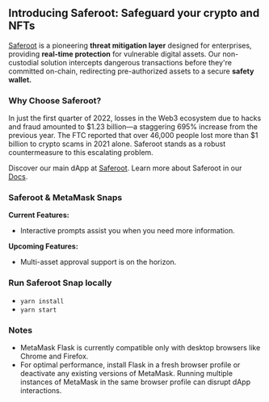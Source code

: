 
## Introducing Saferoot: Safeguard your crypto and NFTs

[Saferoot](https://www.saferoot.io/) is a pioneering **threat mitigation layer** designed for enterprises, providing **real-time protection** for vulnerable digital assets. Our non-custodial solution intercepts dangerous transactions before they're committed on-chain, redirecting pre-authorized assets to a secure **safety wallet.**

### Why Choose Saferoot?

In just the first quarter of 2022, losses in the Web3 ecosystem due to hacks and fraud amounted to $1.23 billion—a staggering 695% increase from the previous year. The FTC reported that over 46,000 people lost more than $1 billion to crypto scams in 2021 alone. Saferoot stands as a robust countermeasure to this escalating problem.

Discover our main dApp at [Saferoot](https://app.saferoot.io).
Learn more about Saferoot in our [Docs](https://docs.saferoot.io/overview/what-is-saferoot).

### Saferoot & MetaMask Snaps

**Current Features:**
+ Interactive prompts assist you when you need more information.

**Upcoming Features:**
+ Multi-asset approval support is on the horizon.

### Run Saferoot Snap locally

- `yarn install`
- `yarn start`

### Notes

- MetaMask Flask is currently compatible only with desktop browsers like Chrome and Firefox.
- For optimal performance, install Flask in a fresh browser profile or deactivate any existing versions of MetaMask. Running multiple instances of MetaMask in the same browser profile can disrupt dApp interactions.